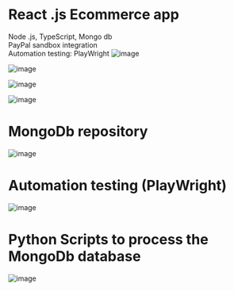 # React .js Ecommerce app
Node .js, TypeScript, Mongo db
<br />PayPal sandbox integration
<br />Automation testing: PlayWright
![image](https://github.com/user-attachments/assets/5aec2209-c8bf-44e2-804a-23d86416e5e7)

![image](https://github.com/user-attachments/assets/17d21753-1926-4ef1-84e1-4607d79e9084)

![image](https://github.com/user-attachments/assets/54a29b0a-dff1-4367-b56b-4b96b9379a22)

![image](https://github.com/user-attachments/assets/02fdf0bb-093a-4a3a-9482-f7f54741c7be)

# MongoDb repository <br />
![image](https://github.com/user-attachments/assets/19d55cce-7fe3-4063-8975-d694d983c6a1)

# Automation testing (PlayWright)
![image](https://github.com/user-attachments/assets/05c74f78-522e-43fc-a788-724cacdd6e4b)

# Python Scripts to process the MongoDb database
![image](https://github.com/user-attachments/assets/af0bf234-9ac5-417f-8410-98422eef8f32)



